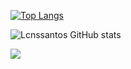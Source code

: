 [![Top Langs](https://github-readme-stats.vercel.app/api/top-langs/?username=lcnssantos&layout=compact)](https://github.com/anuraghazra/github-readme-stats)

![Lcnssantos GitHub stats](https://github-readme-stats.vercel.app/api?username=lcnssantos&count_private=true&theme=dracula)

![](https://komarev.com/ghpvc/?username=lcnssantos&color=green)
